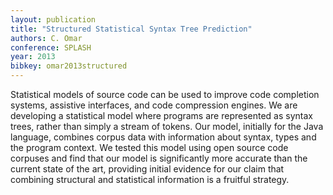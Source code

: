 ```yaml
---
layout: publication
title: "Structured Statistical Syntax Tree Prediction"
authors: C. Omar
conference: SPLASH
year: 2013
bibkey: omar2013structured
---
```

Statistical models of source code can be used to improve
code completion systems, assistive interfaces, and code
compression engines. We are developing a statistical model
where programs are represented as syntax trees, rather than
simply a stream of tokens. Our model, initially for the Java
language, combines corpus data with information about syntax, types and the program context. We tested this model
using open source code corpuses and find that our model
is significantly more accurate than the current state of the
art, providing initial evidence for our claim that combining
structural and statistical information is a fruitful strategy.
